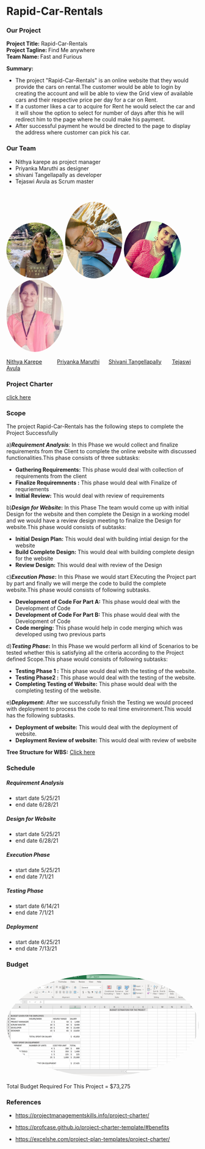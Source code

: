 # Rapid-Car-Rentals


### Our Project
   <strong>Project Title:</strong> Rapid-Car-Rentals<br>
   <strong>Project Tagline: </strong>Find Me anywhere<br>
   <strong>Team Name: </strong>Fast and Furious<br>
   
    
**Summary:**<br>
* The project "Rapid-Car-Rentals" is an online website that they would provide the cars on rental.The customer would be able to login by creating the account and will be able to view the Grid view of available cars and their respective price per day for a car on Rent. 
* If a customer likes a car to acquire for Rent he would select the car and it will show the option to select for number of days after this he will redirect him to the page where he could make his payment.
* After successful payment he would be directed to the page to display the address where customer can pick his car.<br>

### Our Team
* Nithya karepe as project manager
* Priyanka Maruthi as designer
* shivani Tangellapally as developer
* Tejaswi Avula as Scrum master
<br>

<img src="images/Nithya.jpg" alt="drawing" width="150" style="border-radius:50%" />                <img src="images/Priyanka.jpg" alt="drawing" width="150" style="border-radius:50%" />
<img src="images/vani.jpg.png" alt="drawing" width="150" style="border-radius:50%" />               <img src="images/Tejaswi.jpg" alt="Tejaswi" width="150" style="border-radius:50%"/>

  [Nithya Karepe](https://github.com/KarepeN) &nbsp;&nbsp;&nbsp;&nbsp;&nbsp;&nbsp;&nbsp;&nbsp; [Priyanka Maruthi](https://github.com/Maruthi158)             &nbsp;&nbsp;&nbsp;&nbsp;   [Shivani Tangellapally](https://github.com/shivani-ta)    &nbsp;&nbsp;&nbsp;&nbsp;&nbsp;   [Tejaswi Avula](https://github.com/tejaavula)


### Project Charter
[click here](https://github.com/KarepeN/pm-s04-g01-project/blob/main/charter.md)

### Scope
The project Rapid-Car-Rentals has the following steps to complete the Project Successfully

a)**_Requirement Analysis_**: In this Phase we would collect and finalize requirements from the Client to complete the online website with discussed functionalities.This phase consists of three subtasks:<br>
* **Gathering Requirements:** This phase would deal with collection of requirements from the client<br>
* **Finalize Requiremnents :** This phase would deal with Finalize of requriements<br>
* **Initial Review:** This would deal with review of requirements<br>

b)**_Design for Website_:** In this Phase The team would come up with initial Design for the website and then complete the Design in a working model and we would have a review design meeting to finalize the Design for website.This phase would consists of subtasks:<br>
* **Initial Design Plan:** This would deal with building intial design for the website
* **Build Complete Design:** This would deal with building complete design for the website
* **Review Design:** This would deal with review of the Design


c)**_Execution Phase_:** In this Phase we would start EXecuting the Project part by part and finally we will merge the code to build the complete website.This phase would consists of following subtasks.<br>
* **Development of Code For Part A:** This phase would deal with the Development of Code
* **Development of Code For Part B:** This phase would deal with the Development of Code
* **Code merging:** This phase would help in code merging which was developed using two previous parts


d)**_Testing Phase_:** In this Phase we would perform all kind of Scenarios to be tested whether this is satisfying all the criteria according to the Project defined Scope.This phase would consists of following subtasks:
* **Testing Phase 1 :** This phase would deal with the testing of the website.
* **Testing Phase2 :**  This phase would deal with the testing of the website.
* **Completing Testing of Website:**  This phase would deal with the completing testing of the website.


e)**_Deployment_:** After we successfully finish the Testing we would proceed with deployment to process the code to real time environment.This would has the following subtasks.
* **Deployment of website:** This would deal with the deployment of website.
* **Deployment Review of website:** This would deal with review of website


 **Tree Structure for WBS:** [Click here](https://github.com/Maruthi158/pm-s04-g01-project/blob/main/WBS/wbs%20structure.png)

### Schedule
##### Requirement Analysis
* start date 5/25/21
* end date 6/28/21

##### Design for Website
* start date 5/25/21
* end date 6/28/21

##### Execution Phase
* start date 5/25/21
* end date 7/1/21

##### Testing Phase
* start date 6/14/21
* end date 7/1/21

##### Deployment
* start date 6/25/21
* end date 7/13/21


### Budget
<img src="images/budget.png" alt="drawing" width="550" style="border-radius:50%" /> 

Total Budget Required For This Project = $73,275

### References
  -  https://projectmanagementskills.info/project-charter/
   
  - https://profcase.github.io/project-charter-template/#benefits
   
  - https://excelshe.com/project-plan-templates/project-charter/

